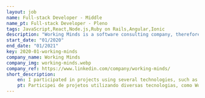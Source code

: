 ```yaml
---
layout: job
name: Full-stack Developer - Middle
name_pt: Full-stack Developer - Pleno
tags: JavaScript,React,Node.js,Ruby on Rails,Angular,Ionic
description: "Working Minds is a software consulting company, therefore, it has in its repertoires several projects with many technologies, so it is necessary a multidisciplinary team focused on quality deliveries."
start_date: "01/2020"
end_date: "01/2021"
key: 2020-01-working-minds
company_name: Working Minds
company_img: working-minds.webp
company_ref: https://www.linkedin.com/company/working-minds/
short_description:
    en: I participated in projects using several technologies, such as Wordpress, Ruby on Rails, React, Ionic, Angular and Spring. The projects were based on the consulting model for other companies using Git and Jira for their management.
    pt: Participei de projetos utilizando diversas tecnologias, como Wordpress, Ruby on Rails, React, Ionic, Angular e Spring. Os projetos foram foitos no modelo de consultoria para outras empresas utilizando Git e Jira para gerenciamentos dos mesmos.
---
```

